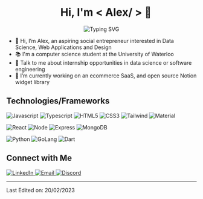 <div id="user-content-toc" align="center">
  <ul>
    <summary><h1 align="center"> Hi,  I'm < Alex/ > 👋 </h1></summary>
  </ul>
</div>
<p align="center">
	<img src="https://readme-typing-svg.demolab.com? font=Fira+Code&pause=1000&width=435&lines=Self-Taught+Full+Stack+Developer;UWaterloo+Computer+Science+Student;Hackathon+Enthusiast+And+Traveller" alt="Typing SVG" />
</p>

- 👋 Hi, I’m Alex, an aspiring social entrepreneur interested in Data Science, Web Applications and Design
- 📚 I'm a computer science student at the University of Waterloo
- 💬 Talk to me about internship opportunities in data science or software engineering
- 🌱 I’m currently working on an ecommerce SaaS, and open source Notion widget library

<h2> Technologies/Frameworks</h2>
<p>
    <img alt="Javascript" src="https://img.shields.io/badge/JavaScript-323330?style=for-the-badge&logo=javascript&logoColor=F7DF1E">
       <img alt="Typescript" src="https://img.shields.io/badge/TypeScript-007ACC?style=for-the-badge&logo=typescript&logoColor=white">
       <img alt="HTML5" src="https://img.shields.io/badge/HTML5-E34F26?style=for-the-badge&logo=html5&logoColor=white">
      <img alt="CSS3" src="https://img.shields.io/badge/CSS3-1572B6?style=for-the-badge&logo=css3&logoColor=white">
      <img alt="Tailwind" src="https://img.shields.io/badge/Tailwind_CSS-38B2AC?style=for-the-badge&logo=tailwind-css&logoColor=white">
      <img alt="Material" src="https://img.shields.io/badge/Material--UI-0081CB?style=for-the-badge&logo=material-ui&logoColor=white">
</p>
<p>
    <img alt="React" src="https://img.shields.io/badge/React-20232A?style=for-the-badge&logo=react&logoColor=61DAFB">
       <img alt="Node" src="https://img.shields.io/badge/Node.js-43853D?style=for-the-badge&logo=node.js&logoColor=white">
       <img alt="Express" src="https://img.shields.io/badge/Express.js-404D59?style=for-the-badge">
      <img alt="MongoDB" src="https://img.shields.io/badge/MongoDB-4EA94B?style=for-the-badge&logo=mongodb&logoColor=white">
</p>
<p>
    <img alt="Python" src="https://img.shields.io/badge/Python-14354C?style=for-the-badge&logo=python&logoColor=white">
       <img alt="GoLang" src="https://img.shields.io/badge/Go-00ADD8?style=for-the-badge&logo=go&logoColor=white">
       <img alt="Dart" src="https://img.shields.io/badge/Dart-0175C2?style=for-the-badge&logo=dart&logoColor=white">
</p>
  
<h2> Connect with Me </h2>
   <a href="https://www.linkedin.com/in/alex-lu04/" target="_blank">
    <img alt="LinkedIn" src="https://img.shields.io/badge/LinkedIn-0077B5?style=for-the-badge&logo=linkedin&logoColor=white">
  </a>   
     <a href="mailto:alex.lu@uwaterloo.ca" target="_blank">
    <img alt="Email" src="https://img.shields.io/badge/Gmail-D14836?style=for-the-badge&logo=gmail&logoColor=white">
  </a>   
  <a href="https://discord.gg/AWfmJ6hE4w" target="_blank">
    <img alt="Discord" src="https://img.shields.io/badge/Discord-7289DA?style=for-the-badge&logo=discord&logoColor=white">
  </a>   
  <br/>
  
----------------------------------------------------------------------

Last Edited on: 20/02/2023